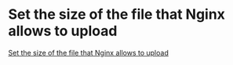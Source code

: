 # Set the size of the file that Nginx allows to upload
[Set the size of the file that Nginx allows to upload](https://aiwithcloud.com/2022/09/16/set_the_size_of_the_file_that_nginx_allows_to_upload/)